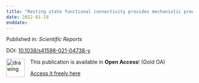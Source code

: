 ```yaml
---
title: "Resting state functional connectivity provides mechanistic predictions of future changes in sedentary behavior"
date: 2022-01-18
enddate:
---
```


Published in: *Scientific Reports*

DOI: [10.1038/s41598-021-04738-y](https://doi.org/10.1038/s41598-021-04738-y)

<img src="https://upload.wikimedia.org/wikipedia/commons/thumb/7/77/Open_Access_logo_PLoS_transparent.svg/800px-Open_Access_logo_PLoS_transparent.svg.png" alt="drawing" width="50" align="left"/> &nbsp;&nbsp;&nbsp;This publication is available in **Open Access**! (Gold OA)

&nbsp;&nbsp;&nbsp;<a href="https://www.nature.com/articles/s41598-021-04738-y.pdf">Access it freely here</a>


